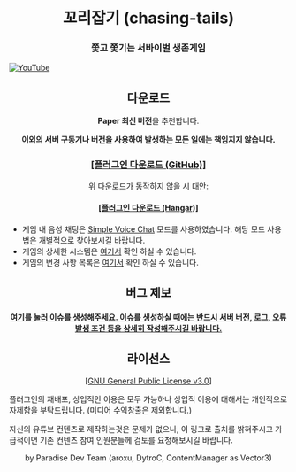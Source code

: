 <h1 align="center">꼬리잡기 (chasing-tails)</h1>

<h3 align="center">쫓고 쫓기는 서바이벌 생존게임</h3>

[![YouTube](https://i.ytimg.com/vi/Y92NWM90d24/maxresdefault.jpg)](https://www.youtube.com/watch?v=Y92NWM90d24)

<h2 align="center">다운로드</h2>

<p align="center"><b>Paper 최신 버전</b>을 추천합니다.</p>

<b><p align="center">이외의 서버 구동기나 버전을 사용하여 발생하는 모든 일에는 책임지지 않습니다.</p></b>

<h3 align="center"><a href="https://github.com/ParadiseDevTeam/chasing-tails/releases/latest/download/chasing-tails.jar" target="_blank">[플러그인 다운로드 (GitHub)]</a></h3>

<p align="center">위 다운로드가 동작하지 않을 시 대안:</p>

<h4 align="center"><a href="https://hangar.papermc.io/ParadiseDevTeam">[플러그인 다운로드 (Hangar)]</a></h4>

- 게임 내 음성 채팅은 [Simple Voice Chat](https://www.curseforge.com/minecraft/mc-mods/simple-voice-chat) 모드를 사용하였습니다. 해당 모드 사용법은 개별적으로 찾아보시길 바랍니다.
- 게임의 상세한 시스템은 [여기서](./docs/GAMEINFO.md) 확인 하실 수 있습니다.
- 게임의 변경 사항 목록은 [여기서](./docs/CHANGELOG.md) 확인 하실 수 있습니다.

<h2 align="center">버그 제보</h2>

<h4 align="center"><a href="https://github.com/ParadiseDevTeam/chasing-tails/issues/new">여기를 눌러 이슈를 생성해주세요. 이슈를 생성하실 때에는 반드시 서버 버전, 로그, 오류 발생 조건 등을 상세히 작성해주시길 바랍니다.</a></h4>

<h2 align="center">라이선스</h2>

<p align="center"><a href="https://github.com/ParadiseDevTeam/chasing-tails/blob/master/LICENSE.md">[GNU General Public License v3.0]</a></p>

플러그인의 재배포, 상업적인 이용은 모두 가능하나 상업적 이용에 대해서는 개인적으로 자제함을 부탁드립니다. (미디어 수익창출은 제외합니다.)

자신의 유튜브 컨텐츠로 제작하는것은 문제가 없으나, 이 링크로 출처를 밝혀주시고 가급적이면 기존 컨텐츠 참여 인원분들께 검토를 요청해보시길 바랍니다.

<p align="center">by Paradise Dev Team (aroxu, DytroC, ContentManager as Vector3)</p>